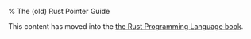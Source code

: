 % The (old) Rust Pointer Guide

This content has moved into the
[the Rust Programming Language book](book/pointers.html).
